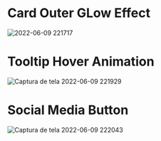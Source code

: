 # Card Outer GLow Effect

![2022-06-09 221717](https://user-images.githubusercontent.com/97794727/172936535-409e46be-23d6-4d58-a59d-266600e3339b.png)

# Tooltip Hover Animation

![Captura de tela 2022-06-09 221929](https://user-images.githubusercontent.com/97794727/172936818-d887b3ba-e96e-4f1d-86c3-668d351a42c8.png)


# Social Media Button

![Captura de tela 2022-06-09 222043](https://user-images.githubusercontent.com/97794727/172937026-523b7b4f-5fbb-4e43-9dba-f4745787cd61.png)
